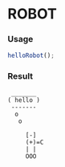 
ROBOT
===

### Usage

```js
helloRobot();
```

### Result

```
 _______
( hello )
 -------
  o
   o

     [-]
     (+)=C
     | |
     OOO
```
    